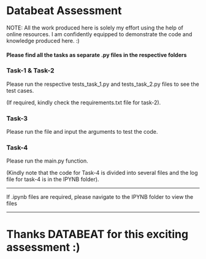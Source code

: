 # Databeat Assessment
NOTE: All the work produced here is solely my effort using the help of online resources. I am confidently equipped to demonstrate the code and knowledge produced here. :)
#### Please find all the tasks as separate .py files in the respective folders

### Task-1 & Task-2
Please run the respective tests_task_1.py and tests_task_2.py files to see the test cases. 

(If required, kindly check the requirements.txt file for task-2).  

### Task-3
Please run the file and input the arguments to test the code.

### Task-4
Please run the main.py function. 

(Kindly note that the code for Task-4 is divided into several files and the log file for task-4 is in the IPYNB folder).

---------------------------------------------------------------------------------------------------------

If .ipynb files are required, please navigate to the IPYNB folder to view the files

---------------------------------------------------------------------------------------------------------
# Thanks DATABEAT for this exciting assessment :) 
